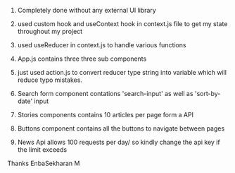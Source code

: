 <!-------------------------------------------------------------------------------------------------------->

<!-- viAct Task for Front End Developer -->

<!-- Done by Enbasekharan M -->

1. Completely done without any external UI library

2. used custom hook and useContext hook in context.js file to get my state throughout my project

3. used useReducer in context.js to handle various functions

4. App.js contains three three sub components

5. just used action.js to convert reducer type string into variable which will reduce typo mistakes.

6. Search form component contations 'search-input' as well as 'sort-by-date' input

7. Stories components contains 10 articles per page form a API

8. Buttons component contains all the buttons to navigate between pages

9. News Api allows 100 requests per day/ so kindly change the api key if the limit exceeds

Thanks
EnbaSekharan M

<!-------------------------------------------------------------------------------------------------------->
